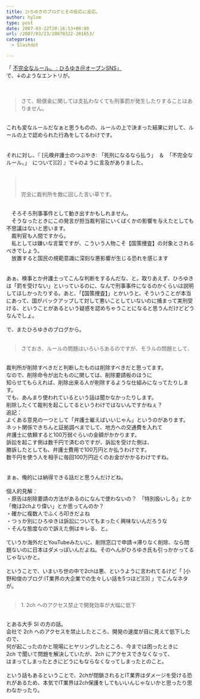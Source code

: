 ```yaml
---
title: ひろゆきのブログとその反応に反応。
author: hylom
type: post
date: 2007-03-22T20:16:53+00:00
url: /2007/03/23/20070322-201653/
categories:
  - Slashdot

---
```

「 [不完全なルール。 : ひろゆき＠オープンSNS」][1]   
で、↓のようなエントリが。</br>  
</br> 

> <div>
>   さて、賠償金に関しては支払わなくても刑事罰が発生したりすることはありません。
> </div>

</br>   
これも変なルールだなぁと思うものの、ルールの上で決まった結果に対して、ルールの上で認められた行為をしてるわけです。</br>  
</br>  
</br>   
それに対し、『   [元検弁護士のつぶやき: 「死刑になるなら払う」　＆　「不完全なルール。」　について][2] 』で↓のように言及がありました。</br>  
</br> 

> 　 
> 
> <div>
>   完全に裁判所を敵に回した言い草です。
> </div>

</br>   
　そろそろ刑事事件として動き出すかもしれません。</br>   
　そうなったときにこの発言が担当裁判官にいくばくかの影響を与えたとしても不思議はないと思います。</br>   
　裁判官も人間ですから。</br>   
　私としては嫌いな言葉ですが、こういう人物こそ【国策捜査】の対象とされるべきでしょう。</br>   
　放置すると国民の規範意識に深刻な悪影響が生じる恐れを感じます</br>  
</br>  
</br>   
あぁ、検事とか弁護士ってこんな判断をするんだな、と。取りあえず、ひろゆきは「罰を受けない」といっているのに、なんで刑事事件になるのかくらいは説明してほしかったりする。あと、「【国策捜査】」とかいうと、そういうことが本当にあって、国がバックアップして対して悪いことしていないのに捕まって実刑受ける、ということがあるという疑惑を認めちゃうことになると思うんだけどどうなんでしょ。</br>  
</br>   
で、またひろゆきのブログから。</br>  
</br> 

> <div>
>   さておき、ルールの問題はいろいろあるのですが、モラルの問題として、
> </div>

</br>   
裁判所が削除すべきだと判断したものは削除すべきだと思ってます。</br>   
なので、削除命令が出たものに関しては、削除要請板のほうに</br>   
知らせてもらえれば、削除出来る人が削除するような仕組みになってたりします。</br>   
でも、あんまり使われているという話は聞かなかったりします。</br>   
削除したくて裁判を起こしてるというわけではないんですかねぇ？</br>   
追記：</br>   
よくある意見の一つとして「弁護士雇えばいいじゃん」というのがあります。</br>   
ネット関係できちんと証拠調べまでして、地方への交通費を入れて</br>   
弁護士に依頼すると100万弱ぐらいの金額がかかります。</br>   
訴訟を起こす側は数千円で済むのですが、訴訟を受けた側は、</br>   
勝訴したとしても、弁護士費用で100万円とか払うわけです。</br>   
数千円を使う人を相手に毎回100万円近くのお金がかかるわけですね。</br>  
</br>  
</br>   
まぁ、俺的には納得できる話だと思うんだけどね。</br>  
</br>   
個人的見解：</br>   
・原告は削除要請の方法があるのになんで使わないの？　「特別扱いしろ」とか「俺は2chより偉い」とか思ってんのか？</br>   
・確かに複数人でふくろ叩きだよね</br>   
・つぅか別にひろゆきは訴訟についてもまったく興味ないんだろうな</br>   
・そんな態度なので訴えた側はキレる、と。</br>  
</br>   
ていうか海外だとYouTubeみたいに、削除窓口で申請→滞りなく削除、なら問題ないのに日本はダメっぽいんだよね。そのへんがひろゆき氏も引っかかってるじゃないかと。</br>  
</br>   
ということで、いまいち世の中で2chは悪、というように言われてるけど「   [小野和俊のブログ:IT業界の大企業での生々しい話を5つほど][3] 」でこんなネタが。</br>  
</br> 

> <div>
>   1. 2ch へのアクセス禁止で開発効率が大幅に低下
> </div>

</br>   
とある大手 SI の方の話。</br>   
会社で 2ch へのアクセスを禁止したところ、開発の速度が目に見えて低下したので、</br>   
何が起こったのかと現場にヒヤリングしたところ、今までは困ったときに</br>   
2ch で聞いて問題を解決していたが、2ch にアクセスできなくなって、</br>   
はまってしまったときにどうにもならなくなってしまったとのこと。</br>  
</br>   
という話もあるということで、2chが閉鎖されるとIT業界はダメージを受ける恐れがあるため、本気でIT業界は2ch保護をしてもいいんじゃないかと思ったり思わなかったり。</br>

 [1]: http://www.asks.jp/users/hiro/21333.html
 [2]: http://www.yabelab.net/blog/2007/03/20-102253.php
 [3]: http://blog.livedoor.jp/lalha/archives/50156986.html
